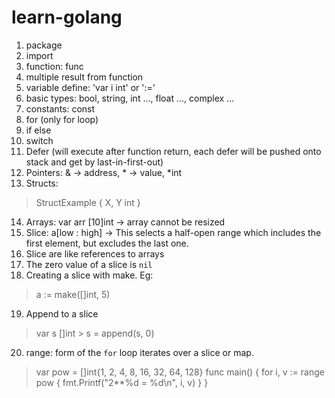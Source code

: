 # learn-golang
1. package
2. import
3. function: func
4. multiple result from function
5. variable define: 'var i int' or ':='
6. basic types: bool, string, int ..., float ..., complex ...
7. constants: const
8. for (only for loop)
9. if else
10. switch
11. Defer (will execute after function return, each defer will be pushed onto stack and get by last-in-first-out)
12. Pointers: & -> address, * -> value, *int
13. Structs: 
  > StructExample {
      X, Y int
    }
14. Arrays: var arr [10]int -> array cannot be resized
15. Slice: a[low : high] -> This selects a half-open range which includes the first element, but excludes the last one.
16. Slice are like references to arrays
17. The zero value of a slice is `nil`
18. Creating a slice with make. Eg: 
  > a := make([]int, 5)
 19. Append to a slice
  > var s []int
	> s = append(s, 0)
 20. range: form of the `for` loop iterates over a slice or map.
  > var pow = []int{1, 2, 4, 8, 16, 32, 64, 128}
  > func main() {
  >  for i, v := range pow {
  >    fmt.Printf("2**%d = %d\n", i, v)
  >  }
  > }
